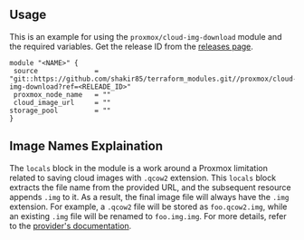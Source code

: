 ## Usage

This is an example for using the `proxmox/cloud-img-download` module and the required variables. Get the release ID from the [releases page](https://github.com/shakir85/proxmox-tf-modules/releases).

```hcl
module "<NAME>" {
 source              = "git::https://github.com/shakir85/terraform_modules.git//proxmox/cloud-img-download?ref=<RELEADE_ID>"
 proxmox_node_name   = ""
 cloud_image_url     = ""
storage_pool         = ""
}
```

## Image Names Explaination

The `locals` block in the module is a work around a Proxmox limitation related to saving cloud images with `.qcow2` extension. This `locals` block extracts the file name from the provided URL, and the subsequent resource appends `.img` to it. As a result, the final image file will always have the `.img` extension. For example, a `.qcow2` file will be stored as `foo.qcow2.img`, while an existing `.img` file will be renamed to `foo.img.img`. For more details, refer to the [provider's documentation](https://registry.terraform.io/providers/bpg/proxmox/latest/docs/resources/virtual_environment_download_file#file_name).
